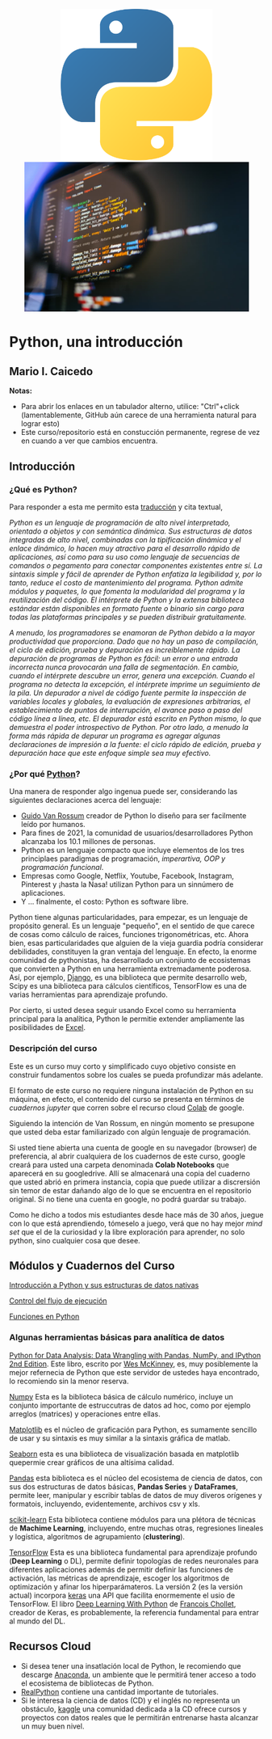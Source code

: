 <p align="center">
  <img src="PICS/Python-logo.png" width="300" title="hover text">
  <img src="PICS/python-que-es.jpg" width="445" title="hover text">
</p>

<p align="center">
  <H1> Python, una introducción </H1>
</p>

<p align="center">
  <H2> Mario I. Caicedo </H2>
</p>


**Notas:** 

* Para abrir los enlaces en un tabulador alterno, utilice: "Ctrl"+click (lamentablemente, GitHub aún carece de una herramienta natural para lograr esto)
* Este curso/repositorio está en constucción permanente, regrese de vez en cuando a ver que cambios encuentra.

## Introducción

### ¿Qué es Python?

Para responder a esta me permito esta [traducción](https://www.python.org/doc/essays/blurb/) y cita textual,

<i>Python es un lenguaje de programación de alto nivel interpretado, orientado a objetos y con semántica dinámica. Sus estructuras de datos integradas de alto nivel, combinadas con la tipificación dinámica y el enlace dinámico, lo hacen muy atractivo para el desarrollo rápido de aplicaciones, así como para su uso como lenguaje de secuencias de comandos o pegamento para conectar componentes existentes entre sí. La sintaxis simple y fácil de aprender de Python enfatiza la legibilidad y, por lo tanto, reduce el costo de mantenimiento del programa. Python admite módulos y paquetes, lo que fomenta la modularidad del programa y la reutilización del código. El intérprete de Python y la extensa biblioteca estándar están disponibles en formato fuente o binario sin cargo para todas las plataformas principales y se pueden distribuir gratuitamente.

A menudo, los programadores se enamoran de Python debido a la mayor productividad que proporciona. Dado que no hay un paso de compilación, el ciclo de edición, prueba y depuración es increíblemente rápido. La depuración de programas de Python es fácil: un error o una entrada incorrecta nunca provocarán una falla de segmentación. En cambio, cuando el intérprete descubre un error, genera una excepción. Cuando el programa no detecta la excepción, el intérprete imprime un seguimiento de la pila. Un depurador a nivel de código fuente permite la inspección de variables locales y globales, la evaluación de expresiones arbitrarias, el establecimiento de puntos de interrupción, el avance paso a paso del código línea a línea, etc. El depurador está escrito en Python mismo, lo que demuestra el poder introspectivo de Python. Por otro lado, a menudo la forma más rápida de depurar un programa es agregar algunas declaraciones de impresión a la fuente: el ciclo rápido de edición, prueba y depuración hace que este enfoque simple sea muy efectivo.</i>

### ¿Por qué [Python](https://www.python.org/)? 

Una manera de responder algo ingenua puede ser, considerando las siguientes declaraciones acerca del lenguaje:

* [Guido Van Rossum](https://en.wikipedia.org/wiki/Guido_van_Rossum) creador de Python lo diseño para ser facilmente leído por humanos.
* Para fines de 2021, la comunidad de usuarios/desarrolladores Python alcanzaba los 10.1 millones de personas.
* Python es un lenguaje compacto que incluye elementos de los tres principlaes paradigmas de programación, *imperartiva, OOP y programación funcional*.
* Empresas como Google, Netflix, Youtube, Facebook, Instagram, Pinterest y ¡hasta la Nasa! utilizan Python para un sinnúmero de aplicaciones.
* Y ... finalmente, el costo: Python es software libre.

Python tiene algunas particularidades, para empezar, es un lenguaje de propósito general. Es un lenguaje "pequeño", en el sentido de que carece de cosas como cálculo de raices, funciones trigonométricas, etc. Ahora bien, esas particularidades que alguien de la vieja guardia podría considerar debilidades, constituyen la gran ventaja del lenguaje. En efecto, la enorme comunidad de pythonistas, ha desarrollado un conjiunto de ecosistemas que convierten a Python en una herramienta extremadamente poderosa. Así, por ejemplo, [Django](https://www.djangoproject.com/), es una biblioteca que permite desarrollo web, Scipy es una biblioteca para cálculos científicos, TensorFlow es una de varias herramientas para aprendizaje profundo. 

Por cierto, si usted desea seguir usando Excel como su herramienta principal para la analítica, Python le permitie extender ampliamente las posibilidades de [Excel](https://www.youtube.com/watch?v=WcDaZ67TVRo). 

### Descripción del curso

Este es un curso muy corto y simplificado cuyo objetivo consiste en construir fundamentos sobre los cuales se pueda profundizar más adelante.

El formato de este curso no requiere ninguna instalación de Python en su máquina, en efecto, el contenido del curso se presenta en términos de *cuadernos jupyter* que corren sobre el recurso cloud [Colab](https://colab.research.google.com/) de google.

Siguiendo la intención de Van Rossum, en ningún momento se presupone que usted deba estar familiarizado con algún lenguaje de programación. 

Si usted tiene abierta una cuenta de google en su navegador (browser) de preferencia, al abrir cualquiera de los cuadernos de este curso, google creará para usted una carpeta denominada **Colab Notebooks** que aparecerá en su googledrive. Allí se almacenará una copia del cuaderno que usted abrió en primera instancia, copia que puede utilizar a discrersión sin temor de estar dañando algo de lo que se encuentra en el repositorio original. Si no tiene una cuenta en google, no podrá guardar su trabajo.

Como he dicho a todos mis estudiantes desde hace más de 30 años, juegue con lo que está aprendiendo, tómeselo a juego, verá que no hay mejor *mind set* que el de la curiosidad y la libre exploración para aprender, no solo python, sino cualquier cosa que desee.

## Módulos y Cuadernos del Curso

 [Introducción a Python y sus estructuras de datos nativas](Cuadernos_Jupyter/CL_I_ESTRUCTURAS_DE_DATOS_NATIVAS.ipynb)

[Control del flujo de ejecución](Cuadernos_Jupyter/ESTRUCTURAS_DE_CONTROL.ipynb)

[Funciones en Python](Cuadernos_Jupyter/FUNCIONES_I.ipynb)

### Algunas herramientas básicas para analítica de datos

[Python for Data Analysis: Data Wrangling with Pandas, NumPy, and IPython 2nd Edition](https://www.amazon.com/Python-Data-Analysis-Wrangling-IPython-ebook/dp/B075X4LT6K). Este libro, escrito por [Wes McKinney](https://en.wikipedia.org/wiki/Wes_McKinney), es, muy posiblemente la mejor refernecia de Python que este servidor de ustedes haya encontrado, lo recomiendo sin la menor reserva.

[Numpy]() Esta es la biblioteca básica de cálculo numérico, incluye un conjunto importante de estruccutras de datos ad hoc, como por ejemplo arreglos (matrices) y operaciones entre ellas.

[Matplotlib](https://matplotlib.org/) es el núcleo de graficación para Python, es sumamente sencillo de usar y su sintaxis es muy similar a la sintaxis gráfica de matlab.

[Seaborn](https://seaborn.pydata.org/) esta es una biblioteca de visualización basada en matplotlib quepermie crear gráficos de una altísima calidad.

[Pandas](Cuadernos_Jupyter/Introduccion_a_PANDAS.ipynb) esta biblioteca es el núcleo del ecosistema de ciencia de datos, con sus dos estructuras de datos básicas, **Pandas Series** y **DataFrames**, permite leer, manipular y escribir tablas de datos de muy diveros orígenes y formatois, incluyendo, evidentemente, archivos csv y xls.

[scikit-learn](https://scikit-learn.org/stable/) Esta biblioteca contiene módulos para una plétora de técnicas de **Machime Learning**, incluyendo, entre muchas otras, regresiones lineales y logística, algoritmos de agrupamiento (**clustering**).

[TensorFlow](https://www.tensorflow.org/) Esta es una biblioteca fundamental para aprendizaje profundo (**Deep Learning** o DL), permite definir topologías de redes neuronales para diferentes aplicaciones además de permitir definir las funciones de activación, las métricas de aprendizaje, escoger los algoritmos de optimización y afinar los hiperparámateros. La versión 2 (es la versión actual) incorpora [keras](https://keras.io/) una API que facilita enormemente el usio de TensorFlow. El libro [Deep Learning With Python](https://www.amazon.com/Deep-Learning-Python-Fran%C3%A7ois-Chollet-ebook/dp/B0977ZRV1J/ref=sr_1_1?crid=8UDWCXZEOT12&keywords=chollet&qid=1648140865&s=digital-text&sprefix=chollet%2Cdigital-text%2C198&sr=1-1) de [Francois Chollet](https://en.wikipedia.org/wiki/Fran%C3%A7ois_Chollet), creador de Keras, es probablemente, la referencia fundamental para entrar al mundo del DL.

## Recursos Cloud

* Si desea tener una insatlación local de Python, le recomiendo que descarge [Anaconda](https://www.anaconda.com/), un ambiente que le permitirá tener acceso a todo el ecosistema de bibliotecas de Python.
* [RealPython](https://realpython.com/) contiene una cantidad importante de tutoriales.
* Si le interesa la ciencia de datos (CD) y el inglés no representa un obstáculo, [kaggle](https://www.kaggle.com/) una comunidad dedicada a la CD ofrece cursos y proyectos con datos reales que le permitirán entrenarse hasta alcanzar un muy buen nivel. 



